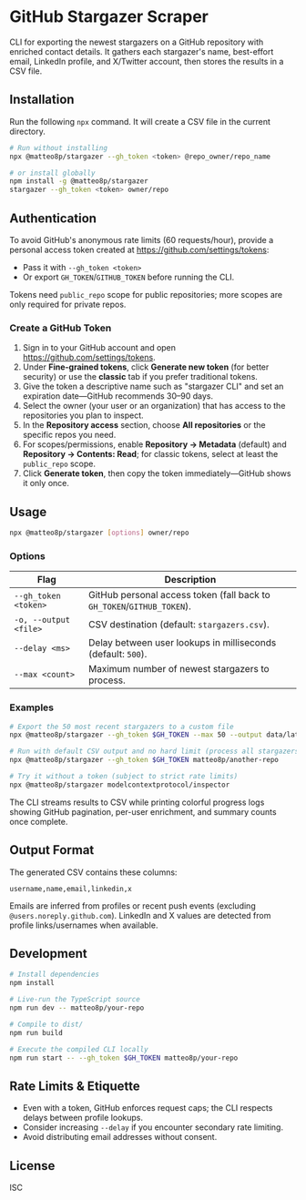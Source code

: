 # GitHub Stargazer Scraper

CLI for exporting the newest stargazers on a GitHub repository with enriched contact details. It gathers each stargazer's name, best-effort email, LinkedIn profile, and X/Twitter account, then stores the results in a CSV file.

## Installation

Run the following `npx` command. It will create a CSV file in the current directory.

```bash
# Run without installing
npx @matteo8p/stargazer --gh_token <token> @repo_owner/repo_name

# or install globally
npm install -g @matteo8p/stargazer
stargazer --gh_token <token> owner/repo
```

## Authentication

To avoid GitHub's anonymous rate limits (60 requests/hour), provide a personal access token created at https://github.com/settings/tokens:

- Pass it with `--gh_token <token>`
- Or export `GH_TOKEN`/`GITHUB_TOKEN` before running the CLI.

Tokens need `public_repo` scope for public repositories; more scopes are only required for private repos.

### Create a GitHub Token

1. Sign in to your GitHub account and open https://github.com/settings/tokens.
2. Under **Fine-grained tokens**, click **Generate new token** (for better security) or use the **classic** tab if you prefer traditional tokens.
3. Give the token a descriptive name such as "stargazer CLI" and set an expiration date—GitHub recommends 30–90 days.
4. Select the owner (your user or an organization) that has access to the repositories you plan to inspect.
5. In the **Repository access** section, choose **All repositories** or the specific repos you need.
6. For scopes/permissions, enable **Repository → Metadata** (default) and **Repository → Contents: Read**; for classic tokens, select at least the `public_repo` scope.
7. Click **Generate token**, then copy the token immediately—GitHub shows it only once.

## Usage

```bash
npx @matteo8p/stargazer [options] owner/repo
```

### Options

| Flag | Description |
| --- | --- |
| `--gh_token <token>` | GitHub personal access token (fall back to `GH_TOKEN`/`GITHUB_TOKEN`). |
| `-o, --output <file>` | CSV destination (default: `stargazers.csv`). |
| `--delay <ms>` | Delay between user lookups in milliseconds (default: `500`). |
| `--max <count>` | Maximum number of newest stargazers to process. |

### Examples

```bash
# Export the 50 most recent stargazers to a custom file
npx @matteo8p/stargazer --gh_token $GH_TOKEN --max 50 --output data/latest.csv matteo8p/some-repo

# Run with default CSV output and no hard limit (process all stargazers)
npx @matteo8p/stargazer --gh_token $GH_TOKEN matteo8p/another-repo

# Try it without a token (subject to strict rate limits)
npx @matteo8p/stargazer modelcontextprotocol/inspector
```

The CLI streams results to CSV while printing colorful progress logs showing GitHub pagination, per-user enrichment, and summary counts once complete.

## Output Format

The generated CSV contains these columns:

```
username,name,email,linkedin,x
```

Emails are inferred from profiles or recent push events (excluding `@users.noreply.github.com`). LinkedIn and X values are detected from profile links/usernames when available.

## Development

```bash
# Install dependencies
npm install

# Live-run the TypeScript source
npm run dev -- matteo8p/your-repo

# Compile to dist/
npm run build

# Execute the compiled CLI locally
npm run start -- --gh_token $GH_TOKEN matteo8p/your-repo
```

## Rate Limits & Etiquette

- Even with a token, GitHub enforces request caps; the CLI respects delays between profile lookups.
- Consider increasing `--delay` if you encounter secondary rate limiting.
- Avoid distributing email addresses without consent.

## License

ISC
